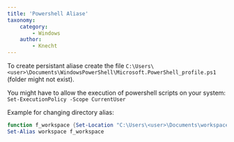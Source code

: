 ```yaml
---
title: 'Powershell Aliase'
taxonomy:
    category:
        - Windows
    author:
        - Knecht
---
```


To create persistant aliase create the file `C:\Users\<user>\Documents\WindowsPowerShell\Microsoft.PowerShell_profile.ps1` (folder might not exist).

You might have to allow the execution of powershell scripts on your system: `Set-ExecutionPolicy -Scope CurrentUser`

Example for changing directory alias:
```powershell
function f_workspace {Set-Location "C:\Users\<user>\Documents\workspace"}
Set-Alias workspace f_workspace
```